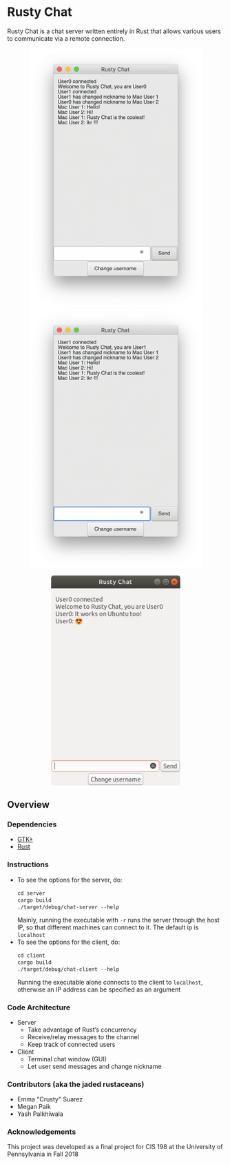 # Rusty Chat
Rusty Chat is a chat server written entirely in Rust that allows various users to communicate via a remote connection.

<p align="center"><img src="assets/user0.png" width="400" /> <img src="assets/user1.png" width="400" /></p>
<p align="center"><img src="assets/user3.png" width="300" /></p>

## Overview

### Dependencies
- [GTK+](https://gtk-rs.org/docs-src/requirements)
- [Rust](https://www.rust-lang.org/en-US/install.html)

### Instructions
- To see the options for the server, do:
  ```
  cd server
  cargo build
  ./target/debug/chat-server --help
  ```
  Mainly, running the executable with `-r` runs the server through the host IP, so that different machines can connect to   it. The default ip is `localhost`
- To see the options for the client, do:
  ```
  cd client
  cargo build
  ./target/debug/chat-client --help
  ```
  Running the executable alone connects to the client to `localhost`, otherwise an IP address can be specified as an argument

### Code Architecture
* Server
   * Take advantage of Rust’s concurrency
   * Receive/relay messages to the channel
   * Keep track of connected users
* Client
   * Terminal chat window (GUI)
   * Let user send messages and change nickname
 
### Contributors (aka the jaded rustaceans)
- Emma "Crusty" Suarez 
- Megan Paik
- Yash Palkhiwala

### Acknowledgements
This project was developed as a final project for CIS 198 at the University of Pennsylvania in Fall 2018
